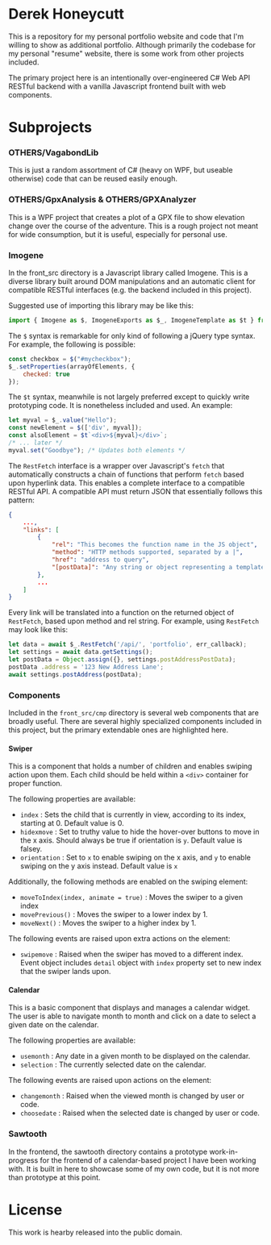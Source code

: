 ﻿


# Derek Honeycutt

This is a repository for my personal portfolio website and code that I'm willing to show as additional portfolio. Although primarily the codebase for my personal "resume" website, there is some work from other projects included.

The primary project here is an intentionally over-engineered C# Web API RESTful backend with a vanilla Javascript frontend built with web components. 

# Subprojects

### OTHERS/VagabondLib

This is just a random assortment of C# (heavy on WPF, but useable otherwise) code that can be reused easily enough.

### OTHERS/GpxAnalysis & OTHERS/GPXAnalyzer

This is a WPF project that creates a plot of a GPX file to show elevation change over the course of the adventure. This is a rough project not meant for wide consumption, but it is useful, especially for personal use.

### Imogene

In the front_src directory is a Javascript library called Imogene. This is a diverse library built around DOM manipulations and an automatic client for compatible RESTful interfaces (e.g. the backend included in this project).

Suggested use of importing this library may be like this:
```javascript
import { Imogene as $, ImogeneExports as $_, ImogeneTemplate as $t } from 'Imogene';
```

The `$` syntax is remarkable for only kind of following a jQuery type syntax. For example, the following is possible:
```javascript
const checkbox = $("#mycheckbox");
$_.setProperties(arrayOfElements, {
	checked: true
});
```
The `$t` syntax, meanwhile is not largely preferred except to quickly write prototyping code. It is nonetheless included and used. An example:
```javascript
let myval = $_.value("Hello");
const newElement = $(['div', myval]);
const alsoElement = $t`<div>${myval}</div>`;
/* ... later */
myval.set("Goodbye"); /* Updates both elements */
```

The `RestFetch` interface is a wrapper over Javascript's `fetch` that automatically constructs a chain of functions that perform `fetch` based upon hyperlink data. This enables a complete interface to a compatible RESTful API. A compatible API must return JSON that essentially follows this pattern:
```json
{
	...,
	"links": [
		{
			"rel": "This becomes the function name in the JS object",
			"method": "HTTP methods supported, separated by a |",
			"href": "address to query",
			"[postData]": "Any string or object representing a template to send back in POST requests"
		},
		...
	]
}
```
Every link will be translated into a function on the returned object of `RestFetch`, based upon method and rel string. For example, using `RestFetch` may look like this:
```javascript
let data = await $_.RestFetch('/api/', 'portfolio', err_callback);
let settings = await data.getSettings(); 
let postData = Object.assign({}, settings.postAddressPostData);
postData .address = '123 New Address Lane';
await settings.postAddress(postData);
```

### Components

Included in the `front_src/cmp` directory is several web components that are broadly useful. There are several highly specialized components included in this project, but the primary extendable ones are highlighted here.

#### Swiper

This is a component that holds a number of children and enables swiping action upon them. Each child should be held within a `<div>` container for proper function.

The following properties are available:

 - `index` : Sets the child that is currently in view, according to its index, starting at 0. Default value is 0.
 - `hidexmove` : Set to truthy value to hide the hover-over buttons to move in the x axis. Should always be true if orientation is `y`. Default value is falsey.
 - `orientation` : Set to `x` to enable swiping on the x axis, and `y` to enable swiping on the y axis instead. Default value is `x`

Additionally, the following methods are enabled on the swiping element:

 - `moveToIndex(index, animate = true)` : Moves the swiper to a given index
 - `movePrevious()` : Moves the swiper to a lower index by 1.
 - `moveNext()` : Moves the swiper to a higher index by 1.

The following events are raised upon extra actions on the element:

 - `swipemove` : Raised when the swiper has moved to a different index. Event object includes `detail` object with `index` property set to new index that the swiper lands upon.

#### Calendar

This is a basic component that displays and manages a calendar widget. The user is able to navigate month to month and click on a date to select a given date on the calendar.

The following properties are available:

 - `usemonth` : Any date in a given month to be displayed on the calendar.
 - `selection` : The currently selected date on the calendar.

The following events are raised upon actions on the element:

 - `changemonth` : Raised when the viewed month is changed by user or code.
 - `choosedate` : Raised when the selected date is changed by user or code.

### Sawtooth

In the frontend, the sawtooth directory contains a prototype work-in-progress for the frontend of a calendar-based project I have been working with. It is built in here to showcase some of my own code, but it is not more than prototype at this point.


# License

This work is hearby released into the public domain.
